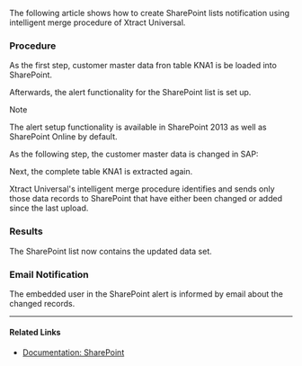The following article shows how to create SharePoint lists notification using intelligent merge procedure of Xtract Universal.

### Procedure

As the first step, customer master data fron table KNA1 is be loaded into SharePoint.

Afterwards, the alert functionality for the SharePoint list is set up.

Note

The alert setup functionality is available in SharePoint 2013 as well as SharePoint Online by default.

As the following step, the customer master data is changed in SAP:

Next, the complete table KNA1 is extracted again.

Xtract Universal's intelligent merge procedure identifies and sends only those data records to SharePoint that have either been changed or added since the last upload.

### Results

The SharePoint list now contains the updated data set.

### Email Notification

The embedded user in the SharePoint alert is informed by email about the changed records.

______________________________________________________________________

#### Related Links

- [Documentation: SharePoint](../../documentation/destinations/sharepoint/)
